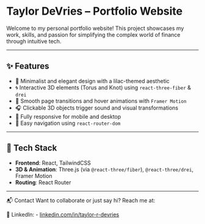 # Taylor DeVries – Portfolio Website

Welcome to my personal portfolio website! This project showcases my work, skills, and passion for simplifying the complex world of finance through intuitive tech.

---

## ✨ Features

- 🧠 Minimalist and elegant design with a lilac-themed aesthetic
- 🌀 Interactive 3D elements (Torus and Knot) using `react-three-fiber` & `drei`
- 🎨 Smooth page transitions and hover animations with `Framer Motion`
- 🎧 Clickable 3D objects trigger sound and visual transformations
- 📱 Fully responsive for mobile and desktop
- 🧭 Easy navigation using `react-router-dom`

---

## 🔧 Tech Stack

- **Frontend**: React, TailwindCSS
- **3D & Animation**: Three.js (via `@react-three/fiber`), `@react-three/drei`, Framer Motion
- **Routing**: React Router

---

📬 Contact
Want to collaborate or just say hi? Reach me at:

💼 LinkedIn: - [linkedin.com/in/taylor-r-devries](https://www.linkedin.com/in/taylor-r-devries)


